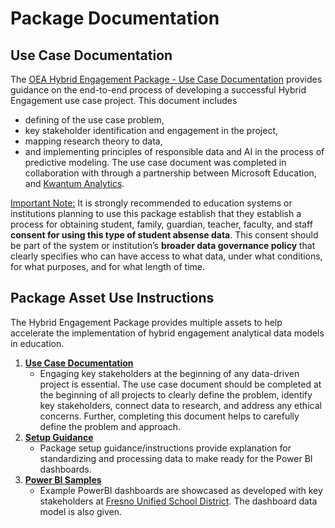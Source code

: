 # Package Documentation

## Use Case Documentation

The [OEA Hybrid Engagement Package - Use Case Documentation]() provides guidance on the end-to-end process of developing a successful Hybrid Engagement use case project. This document includes 
 - defining of the use case problem,
 - key stakeholder identification and engagement in the project,
 - mapping research theory to data,
 - and implementing principles of responsible data and AI in the process of predictive modeling. 
The use case document was completed in collaboration with through a partnership between Microsoft Education, and [Kwantum Analytics](https://www.kwantumedu.com/).

<ins> Important Note:</ins> It is strongly recommended to education systems or institutions planning to use this package establish that they establish a process for obtaining student, family, guardian, teacher, faculty, and staff **consent for using this type of student absense data**. This consent should be part of the system or institution’s **broader data governance policy** that clearly specifies who can have access to what data, under what conditions, for what purposes, and for what length of time.

## Package Asset Use Instructions

The Hybrid Engagement Package provides multiple assets to help accelerate the implementation of hybrid engagement analytical data models in education.

1. <strong>[Use Case Documentation]()</strong> 
      * Engaging key stakeholders at the beginning of any data-driven project is essential. The use case document should be completed at the beginning of all projects to clearly define the problem, identify key stakeholders, connect data to research, and address any ethical concerns. Further, completing this document helps to carefully define the problem and approach.
2. <strong>[Setup Guidance](https://github.com/cstohlmann/oea-hybrid-engagement-package#package-setup-instructions)</strong> 
      * Package setup guidance/instructions provide explanation for standardizing and processing data to make ready for the Power BI dashboards.
3. <strong>[Power BI Samples](https://github.com/cstohlmann/oea-hybrid-engagement-package/tree/main/powerbi)</strong> 
      * Example PowerBI dashboards are showcased as developed with key stakeholders at [Fresno Unified School District](https://www.fresnounified.org/). The dashboard data model is also given.

